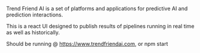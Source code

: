 Trend Friend AI is a set of platforms and applications for predictive AI and prediction interactions. 

This is a react UI designed to publish results of pipelines running in real time as well as historically.

Should be running @ https://www.trendfriendai.com, or npm start